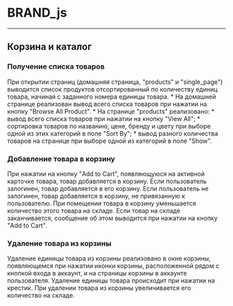 # BRAND_js
----
## Корзина и каталог

### Получение списка товаров
При открытии страниц (домашняя страница, "products" и "single_page") выводится список продуктов отсортированный по количеству единиц товара, начиная с заданного номера единицы товара. 
    * На домашней странице реализован вывод всего списка товаров при нажатии на кнопку "Browse All Product".
    * На странице "products" реализовано:
        * вывод всего списка товаров при нажатии на кнопку "View All";
        * сортировка товаров по названию, цене, бренду и цвету при выборе одной  из этих категорий в поле "Sort By";
        * вывод разного количества товаров на странице при выборе одной из категорий в поле "Show".

### Добавление товара в корзину
При нажатии на кнопку "Add to Cart", появляющуюся на активной карточке товара, товар добавляется в корзину. Если пользователь залогинен, товар добавляется в его корзину. Если пользователь не залогинен, товар добавляется в корзину, не привязанную к пользователю. При помещении товара в корзину уменьшается количество этого товара на складе. Если товар на складе заканчивается, сообщение об этом выводится при нажатии на кнопку "Add to Cart".

### Удаление товара из корзины
Удаление единицы товара из корзины реализовано в окне корзины, появляющемся при нажатии иконки корзины, расположенной рядом с кнопкой входа в аккаунт, и на страницы корзины в аккаунте пользователя. Удаление единицы товара происходит при нажатии на крестик. При удалении товара из корзины увеличивается его количество на складе.

